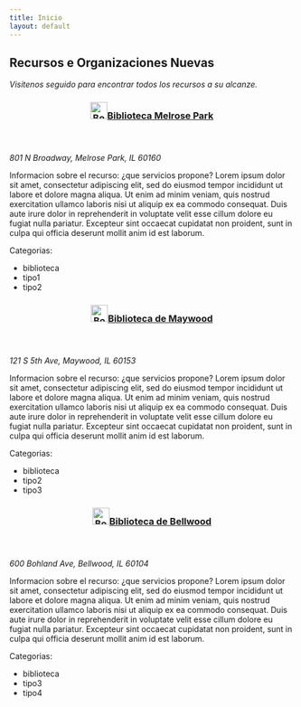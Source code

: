 ```yaml
---
title: Inicio
layout: default
---
```

## Recursos e Organizaciones Nuevas
<em>Visitenos seguido para encontrar todos los recursos a su alcanze.</em>

<!--First article-->
<article>

  <header><h3 id="library"><img src="{{ '/assets/images/bookicon.png' | relative_url }}" alt="Book Icon" height="30" width="30"><a href="https://mpplibrary.org" title="Visitar pagina de la Biblioteca Melrose Park">Biblioteca Melrose Park</a></h3></header>

  <address> 801 N Broadway, Melrose Park, IL 60160 </address>


  <p>Informacion sobre el recurso: ¿que servicios propone? Lorem ipsum dolor sit amet, consectetur adipiscing elit, sed do eiusmod tempor incididunt ut labore et dolore magna aliqua. Ut enim ad minim veniam, quis nostrud exercitation ullamco laboris nisi ut aliquip ex ea commodo consequat. Duis aute irure dolor in reprehenderit in voluptate velit esse cillum dolore eu fugiat nulla pariatur. Excepteur sint occaecat cupidatat non proident, sunt in culpa qui officia deserunt mollit anim id est laborum.</p>

  Categorias:
    <ul id="tags">
      <li>biblioteca</li>
      <li>tipo1</li>
      <li>tipo2</li>
    </ul>

</article>

<!--Second Article-->
<article>
  <header><h3 id="library"><img src="{{ '/assets/images/bookicon.png' | relative_url }}" alt="Book Icon" height="30" width="30"><a href="https://www.maywoodlibrary.org" title="Visitar pagina de la Biblioteca Maywood">Biblioteca de Maywood</a></h3></header>
  <address>121 S 5th Ave, Maywood, IL 60153</address>
  <p>Informacion sobre el recurso: ¿que servicios propone? Lorem ipsum dolor sit amet, consectetur adipiscing elit, sed do eiusmod tempor incididunt ut labore et dolore magna aliqua. Ut enim ad minim veniam, quis nostrud exercitation ullamco laboris nisi ut aliquip ex ea commodo consequat. Duis aute irure dolor in reprehenderit in voluptate velit esse cillum dolore eu fugiat nulla pariatur. Excepteur sint occaecat cupidatat non proident, sunt in culpa qui officia deserunt mollit anim id est laborum.</p>


  Categorias:
    <ul id="tags">
      <li>biblioteca</li>
      <li>tipo2</li>
      <li>tipo3</li>
    </ul>

</article>

<!--Third Article-->
<article>
  <header><h3 id="library"><img src="{{ '/assets/images/bookicon.png' | relative_url }}" alt="Book Icon" height="30" width="30"><a href="https://www.bellwoodlibrary.org" title="Visitar pagina de la Biblioteca Bellwood">Biblioteca de Bellwood</a></h3></header>
  <address>600 Bohland Ave, Bellwood, IL 60104</address>

  <p>Informacion sobre el recurso: ¿que servicios propone? Lorem ipsum dolor sit amet, consectetur adipiscing elit, sed do eiusmod tempor incididunt ut labore et dolore magna aliqua. Ut enim ad minim veniam, quis nostrud exercitation ullamco laboris nisi ut aliquip ex ea commodo consequat. Duis aute irure dolor in reprehenderit in voluptate velit esse cillum dolore eu fugiat nulla pariatur. Excepteur sint occaecat cupidatat non proident, sunt in culpa qui officia deserunt mollit anim id est laborum.</p>


  Categorias:
    <ul id="tags">
      <li>biblioteca</li>
      <li>tipo3</li>
      <li>tipo4</li>
    </ul>
</article>
